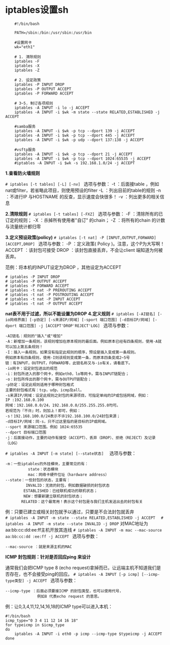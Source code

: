 iptables设置sh
==
```
    #!/bin/bash

    PATH=/sbin:/bin:/usr/sbin:/usr/bin

    #设置网卡
    wk="eth1"

    # 1. 清除规则
    iptables -F
    iptables -X
    iptables -Z

    # 2. 设定政策
    iptables -P INPUT DROP
    iptables -P OUTPUT ACCEPT
    iptables -P FORWARD ACCEPT

    # 3~5. 制订各项规则
    iptables -A INPUT -i lo -j ACCEPT
    iptables -A INPUT -i $wk -m state --state RELATED,ESTABLISHED -j ACCEPT

    #samba服务
    iptables -A INPUT -i $wk -p tcp --dport 139 -j ACCEPT
    iptables -A INPUT -i $wk -p tcp --dport 445 -j ACCEPT
    iptables -A INPUT -i $wk -p udp --dport 137:138 -j ACCEPT

    #vsftp服务
    iptables -A INPUT -i $wk -p tcp --dport 21 -j ACCEPT
    iptables -A INPUT -i $wk -p tcp --dport 1024:65535 -j ACCEPT
    #iptables -A INPUT -i $wk -s 192.168.1.0/24 -j ACCEPT
```
**1.查看防火墙规则**

`# iptables [-t tables] [-L] [-nv] `
选项与参数：
 -t ：后面接table ，例如nat或filter，若省略此项目，则使用预设的filter
 -L ：列出目前的table的规则
 -n ：不进行IP 与HOSTNAME 的反查，显示速度会快很多！
 -v ：列出更多的相关信息</pre>

**2.清除规则**
`# iptables [-t tables] [-FXZ] `
选项与参数：
-F ：清除所有的已订定的规则；
-X ：杀掉所有使用者"自订" 的chain；
-Z ：将所有的chain 的计数与流量统计都归零</pre>

**3.定义预设政策(policy)**
`# iptables [-t nat] -P [INPUT,OUTPUT,FORWARD] [ACCEPT,DROP] `
选项与参数：
-P ：定义政策( Policy )。注意，这个P为大写啊！
ACCEPT ：该封包可接受
DROP ：该封包直接丢弃，不会让client 端知道为何被丢弃。

范例：将本机的INPUT设定为DROP ，其他设定为ACCEPT 
```
# iptables -P INPUT DROP 
# iptables -P OUTPUT ACCEPT 
# iptables -P FORWARD ACCEPT 
# iptables -t nat -P PREROUTING ACCEPT
# iptables -t nat -P POSTROUTING ACCEPT
# iptables -t nat -P INPUT ACCEPT
# iptables -t nat -P OUTPUT ACCEPT
```
**nat表不用于过滤，所以不能设置为DROP**
**4.定义规则**
`# iptables [-AI链名] [-io网络界面] [-p协定] [-s来源IP/网域] [-sport 端口范围] [-d目标IP/网域] [-dport 端口范围] -j [ACCEPT'DROP'REJECT'LOG] `
 选项与参数：
 ```
 -AI链名：规则的"插入"或"增加"
 -A：新增加一条规则，该规则增加在原本规则的最后面。例如原本已经有四条规则，使用-A就可以加上第五条规则！
 -I：插入一条规则。如果没有指定此规则的顺序，预设是插入变成第一条规则。
 例如原本有四条规则，使用-I则该规则变成第一条，而原本四条变成2~5号
 链：有INPUT，OUTPUT，FORWARD等，此链名称又与-io有关，请看底下。
 -io网卡：设定封包进出的规范
 -i：封包所进入的那个网卡，例如eth0，lo等网卡。需与INPUT链配合；
 -o：封包所传出的那个网卡，需与OUTPUT链配合；
 -p协定：设定此规则适用于哪种封包格式
 主要的封包格式有：tcp，udp，icmp及all。
 -s来源IP/网域：设定此规则之封包的来源项目，可指定单纯的IP或包括网域，例如：
 IP :192.168.0.100
 网域：192.168.0.0/24，192.168.0.0/255.255.255.0均可。
 若规范为『不许』时，则加上！即可，例如：
 -s！192.168.100.0/24表示不许192.168.100.0/24封包来源；
 -d目标IP/网域：同-s，只不过这里指的是目标的IP或网域。
 --sport 来源端口范围。例如 1024:65535 
 --dport 目标端口范围
 -j：后面接动作，主要的动作有接受（ACCEPT）、丢弃（DROP）、拒绝（REJECT）及记录（LOG） 
 ```

`# iptables -A INPUT [-m state] [--state状态]  `
选项与参数：  
```
-m：一些iptables的外挂模块，主要常见的有：  
          state：状态模块  
          mac：网络卡硬件位址（hardware address）  
--state：一些封包的状态，主要有：  
         INVALID：无效的封包，例如数据破损的封包状态  
        ESTABLISHED：已经联机成功的联机状态；  
        NEW：想要新建立联机的封包状态；  
       RELATED：这个最常用！表示这个封包是与我们主机发送出去的封包有关  
 ```
例：只要已建立或相关封包就予以通过，只要是不合法封包就丢弃    
`# iptables -A INPUT -m state --state RELATED,ESTABLISHED -j ACCEPT  `
`# iptables -A INPUT -m state --state INVALID -j DROP`
对MAC地址为aa:bb:cc:dd:ee:ff主机开放其连线 
`# iptables -A INPUT -m mac --mac-source aa:bb:cc:dd :ee:ff -j ACCEPT `
选项与参数： 
```
--mac-source ：就是来源主机的MAC
```
**ICMP 封包规则：针对是否回应ping 来设计**

通常我们会把ICMP type 8 (echo request)拿掉而已，让远端主机不知道我们是否存在，也不会接受ping的回应。
`# iptables -A INPUT [-p icmp] [--icmp-type类型] -j ACCEPT `
选项与参数：
```
--icmp-type ：后面必须要接ICMP 的封包类型，也可以使用代号，
              例如8 代表echo request 的意思。
```
例：让0,3,4,11,12,14,16,18的ICMP type可以进入本机： 
```
#!/bin/bash 
icmp_type="0 3 4 11 12 14 16 18" 
for typeicmp in $icmp_type 
do 
    iptables -A INPUT -i eth0 -p icmp --icmp-type $typeicmp -j ACCEPT 
done
```
